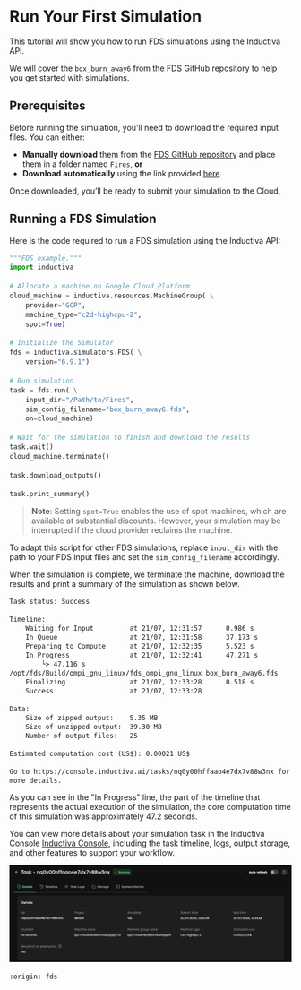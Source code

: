# Run Your First Simulation

This tutorial will show you how to run FDS simulations using the Inductiva API.

We will cover the `box_burn_away6` from the FDS GitHub repository to help you get started with simulations.

## Prerequisites

Before running the simulation, you’ll need to download the required input files. You can either:

- **Manually download** them from the [FDS GitHub repository](https://github.com/firemodels/fds/tree/FDS-6.9.1/Verification/Fires) and place them in a folder named `Fires`,
**or**
- **Download automatically** using the link provided [here](https://storage.googleapis.com/inductiva-api-demo-files/fds-tutorials/Fires.zip).

Once downloaded, you’ll be ready to submit your simulation to the Cloud.

## Running a FDS Simulation
Here is the code required to run a FDS simulation using the Inductiva API:

```python
"""FDS example."""
import inductiva

# Allocate a machine on Google Cloud Platform
cloud_machine = inductiva.resources.MachineGroup( \
    provider="GCP",
    machine_type="c2d-highcpu-2",
    spot=True)

# Initialize the Simulator
fds = inductiva.simulators.FDS( \
    version="6.9.1")

# Run simulation
task = fds.run( \
    input_dir="/Path/to/Fires",
    sim_config_filename="box_burn_away6.fds",
    on=cloud_machine)

# Wait for the simulation to finish and download the results
task.wait()
cloud_machine.terminate()

task.download_outputs()

task.print_summary()
```

> **Note**: Setting `spot=True` enables the use of spot machines, which are available at substantial discounts.
> However, your simulation may be interrupted if the cloud provider reclaims the machine.


To adapt this script for other FDS simulations, replace `input_dir` with the
path to your FDS input files and set the `sim_config_filename` accordingly.

When the simulation is complete, we terminate the machine, download the results and print a summary of the simulation as shown below.

```
Task status: Success

Timeline:
	Waiting for Input         at 21/07, 12:31:57      0.986 s
	In Queue                  at 21/07, 12:31:58      37.173 s
	Preparing to Compute      at 21/07, 12:32:35      5.523 s
	In Progress               at 21/07, 12:32:41      47.271 s
		└> 47.116 s        /opt/fds/Build/ompi_gnu_linux/fds_ompi_gnu_linux box_burn_away6.fds
	Finalizing                at 21/07, 12:33:28      0.518 s
	Success                   at 21/07, 12:33:28

Data:
	Size of zipped output:    5.35 MB
	Size of unzipped output:  39.30 MB
	Number of output files:   25

Estimated computation cost (US$): 0.00021 US$

Go to https://console.inductiva.ai/tasks/nq0y00hffaao4e7dx7v88w3nx for more details.
```

As you can see in the "In Progress" line, the part of the timeline that represents the actual execution of the simulation,
the core computation time of this simulation was approximately 47.2 seconds.

You can view more details about your simulation task in the Inductiva Console [Inductiva Console](https://console.inductiva.ai/tasks), including the task timeline, logs, output storage, and other features to support your workflow.

<p align="center"><img src="./_static/console_details.png" alt="Task details panel in the Inductiva Console, showing runtime information, machine configuration, and cost estimate." width="700"></p>

```{banner_small}
:origin: fds
```
